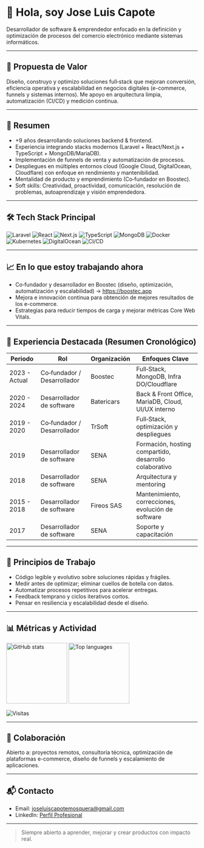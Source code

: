 # 👋 Hola, soy Jose Luis Capote

Desarrollador de software & emprendedor enfocado en la definición y optimización de procesos del comercio electrónico mediante sistemas informáticos.

---

## 🚀 Propuesta de Valor

Diseño, construyo y optimizo soluciones full‑stack que mejoran conversión, eficiencia operativa y escalabilidad en negocios digitales (e-commerce, funnels y sistemas internos). Me apoyo en arquitectura limpia, automatización (CI/CD) y medición continua.

---

## 🧩 Resumen

-   +9 años desarrollando soluciones backend & frontend.
-   Experiencia integrando stacks modernos (Laravel + React/Next.js + TypeScript + MongoDB/MariaDB).
-   Implementación de funnels de venta y automatización de procesos.
-   Despliegues en múltiples entornos cloud (Google Cloud, DigitalOcean, Cloudflare) con enfoque en rendimiento y mantenibilidad.
-   Mentalidad de producto y emprendimiento (Co‑fundador en Boostec).
-   Soft skills: Creatividad, proactividad, comunicación, resolución de problemas, autoaprendizaje y visión emprendedora.

---

## 🛠️ Tech Stack Principal

<p align="left">
  <img alt="Laravel" src="https://img.shields.io/badge/Laravel-FF2D20?logo=laravel&logoColor=white" />
  <img alt="React" src="https://img.shields.io/badge/React-20232A?logo=react&logoColor=61DAFB" />
  <img alt="Next.js" src="https://img.shields.io/badge/Next.js-000000?logo=nextdotjs&logoColor=white" />
  <img alt="TypeScript" src="https://img.shields.io/badge/TypeScript-3178C6?logo=typescript&logoColor=white" />
  <img alt="MongoDB" src="https://img.shields.io/badge/MongoDB-4ea94b?logo=mongodb&logoColor=white" />
  <img alt="Docker" src="https://img.shields.io/badge/Docker-2496ED?logo=docker&logoColor=white" />
  <img alt="Kubernetes" src="https://img.shields.io/badge/Kubernetes-326CE5?logo=kubernetes&logoColor=white" />
  <img alt="DigitalOcean" src="https://img.shields.io/badge/DigitalOcean-0080FF?logo=digitalocean&logoColor=white" />
  <img alt="CI/CD" src="https://img.shields.io/badge/CI/CD-A020F0?logo=githubactions&logoColor=white" />
</p>

---

## 📈 En lo que estoy trabajando ahora

-   Co‑fundador y desarrollador en Boostec (diseño, optimización, automatización y escalabilidad) → https://boostec.app
-   Mejora e innovación continua para obtención de mejores resultados de los e-commerce.
-   Estrategias para reducir tiempos de carga y mejorar métricas Core Web Vitals.

---

## 💼 Experiencia Destacada (Resumen Cronológico)

| Periodo       | Rol                         | Organización | Enfoques Clave                                         |
| ------------- | --------------------------- | ------------ | ------------------------------------------------------ |
| 2023 - Actual | Co‑fundador / Desarrollador | Boostec      | Full‑Stack, MongoDB, Infra DO/Cloudflare               |
| 2020 - 2024   | Desarrollador de software   | Batericars   | Back & Front Office, MariaDB, Cloud, UI/UX interno     |
| 2019 - 2020   | Co‑fundador / Desarrollador | TrSoft       | Full‑Stack, optimización y despliegues                 |
| 2019          | Desarrollador de software   | SENA         | Formación, hosting compartido, desarrollo colaborativo |
| 2018          | Desarrollador de software   | SENA         | Arquitectura y mentoring                               |
| 2015 - 2018   | Desarrollador de software   | Fireos SAS   | Mantenimiento, correcciones, evolución de software     |
| 2017          | Desarrollador de software   | SENA         | Soporte y capacitación                                 |

---

## 🎯 Principios de Trabajo

-   Código legible y evolutivo sobre soluciones rápidas y frágiles.
-   Medir antes de optimizar; eliminar cuellos de botella con datos.
-   Automatizar procesos repetitivos para acelerar entregas.
-   Feedback temprano y ciclos iterativos cortos.
-   Pensar en resiliencia y escalabilidad desde el diseño.

---

## 📊 Métricas y Actividad

<p align="left">
  <img height="160" src="https://github-readme-stats.vercel.app/api?username=Jose-1805&show_icons=true&theme=tokyonight" alt="GitHub stats" />
  <img height="160" src="https://github-readme-stats.vercel.app/api/top-langs/?username=Jose-1805&layout=compact&theme=tokyonight" alt="Top languages" />
</p>

<p align="left">
  <img src="https://komarev.com/ghpvc/?username=Jose-1805&style=flat-square&color=blue" alt="Visitas" />
</p>

---

## 🤝 Colaboración

Abierto a: proyectos remotos, consultoría técnica, optimización de plataformas e-commerce, diseño de funnels y escalamiento de aplicaciones.

---

## 📬 Contacto

-   Email: [joseluiscapotemosquera@gmail.com](mailto:joseluiscapotemosquera@gmail.com)
-   LinkedIn: [Perfil Profesional](https://www.linkedin.com/in/jose-luis-capote-mosquera)

---

> Siempre abierto a aprender, mejorar y crear productos con impacto real.
